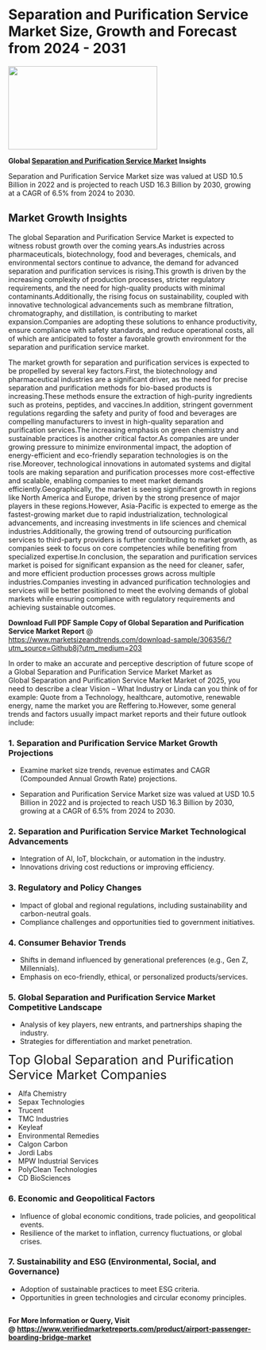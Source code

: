 <H1>Separation and Purification Service Market Size, Growth and Forecast from 2024 - 2031</H1><img class="aligncenter size-medium wp-image-584254" src="https://thirdeyenews.in/wp-content/uploads/2024/09/Global-Market-Research-300x168.jpeg" alt="" width="300" height="168" /><p><strong>Global&nbsp;<a href="https://www.marketsizeandtrends.com/download-sample/306356/?utm_source=Github8j?utm_medium=203">Separation and Purification Service Market</a> Insights</strong></p><p>Separation and Purification Service Market size was valued at USD 10.5 Billion in 2022 and is projected to reach USD 16.3 Billion by 2030, growing at a CAGR of 6.5% from 2024 to 2030.</p><p><h2>Market Growth Insights</h2> <p>The global Separation and Purification Service Market is expected to witness robust growth over the coming years.As industries across pharmaceuticals, biotechnology, food and beverages, chemicals, and environmental sectors continue to advance, the demand for advanced separation and purification services is rising.This growth is driven by the increasing complexity of production processes, stricter regulatory requirements, and the need for high-quality products with minimal contaminants.Additionally, the rising focus on sustainability, coupled with innovative technological advancements such as membrane filtration, chromatography, and distillation, is contributing to market expansion.Companies are adopting these solutions to enhance productivity, ensure compliance with safety standards, and reduce operational costs, all of which are anticipated to foster a favorable growth environment for the separation and purification service market.</p> <p>The market growth for separation and purification services is expected to be propelled by several key factors.First, the biotechnology and pharmaceutical industries are a significant driver, as the need for precise separation and purification methods for bio-based products is increasing.These methods ensure the extraction of high-purity ingredients such as proteins, peptides, and vaccines.In addition, stringent government regulations regarding the safety and purity of food and beverages are compelling manufacturers to invest in high-quality separation and purification services.The increasing emphasis on green chemistry and sustainable practices is another critical factor.As companies are under growing pressure to minimize environmental impact, the adoption of energy-efficient and eco-friendly separation technologies is on the rise.Moreover, technological innovations in automated systems and digital tools are making separation and purification processes more cost-effective and scalable, enabling companies to meet market demands efficiently.Geographically, the market is seeing significant growth in regions like North America and Europe, driven by the strong presence of major players in these regions.However, Asia-Pacific is expected to emerge as the fastest-growing market due to rapid industrialization, technological advancements, and increasing investments in life sciences and chemical industries.Additionally, the growing trend of outsourcing purification services to third-party providers is further contributing to market growth, as companies seek to focus on core competencies while benefiting from specialized expertise.In conclusion, the separation and purification services market is poised for significant expansion as the need for cleaner, safer, and more efficient production processes grows across multiple industries.Companies investing in advanced purification technologies and services will be better positioned to meet the evolving demands of global markets while ensuring compliance with regulatory requirements and achieving sustainable outcomes.</p> <p><span class=""><strong>Download Full PDF Sample Copy of Global Separation and Purification Service Market Report</strong> @ <a href="https://www.marketsizeandtrends.com/download-sample/306356/?utm_source=Github8j?utm_medium=203" target="_blank">https://www.marketsizeandtrends.com/download-sample/306356/?utm_source=Github8j?utm_medium=203</a></span></p><p>In order to make an accurate and perceptive description of future scope of a Global&nbsp;Separation and Purification Service Market Market as Global&nbsp;Separation and Purification Service Market Market of 2025, you need to describe a clear Vision &ndash; What Industry or Linda can you think of for example: Quote from a Technology, healthcare, automotive, renewable energy, name the market you are Reffering to.However, some general trends and factors usually impact market reports and their future outlook include:</p><h3>1.&nbsp;<strong>Separation and Purification Service Market Growth Projections</strong></h3><ul><li>Examine market size trends, revenue estimates and CAGR (Compounded Annual Growth Rate) projections.</li><li><p>Separation and Purification Service Market size was valued at USD 10.5 Billion in 2022 and is projected to reach USD 16.3 Billion by 2030, growing at a CAGR of 6.5% from 2024 to 2030.</p></li></ul><h3>2.&nbsp;<strong>Separation and Purification Service Market Technological Advancements</strong></h3><ul><li>Integration of AI, IoT, blockchain, or automation in the industry.</li><li>Innovations driving cost reductions or improving efficiency.</li></ul><h3>3.&nbsp;<strong>Regulatory and Policy Changes</strong></h3><ul><li>Impact of global and regional regulations, including sustainability and carbon-neutral goals.</li><li>Compliance challenges and opportunities tied to government initiatives.</li></ul><h3>4.&nbsp;<strong>Consumer Behavior Trends</strong></h3><ul><li>Shifts in demand influenced by generational preferences (e.g., Gen Z, Millennials).</li><li>Emphasis on eco-friendly, ethical, or personalized products/services.</li></ul><h3>5.&nbsp;<strong>Global Separation and Purification Service Market Competitive Landscape</strong></h3><ul><li>Analysis of key players, new entrants, and partnerships shaping the industry.</li><li>Strategies for differentiation and market penetration.</li></ul><p data-pm-slice="1 1 []"><span style="color: inherit; font-family: inherit; font-size: 25px;">Top Global Separation and Purification Service Market Companies</span></p><div class="" data-test-id=""><p><li>Alfa Chemistry</li><li> Sepax Technologies</li><li> Trucent</li><li> TMC Industries</li><li> Keyleaf</li><li> Environmental Remedies</li><li> Calgon Carbon</li><li> Jordi Labs</li><li> MPW Industrial Services</li><li> PolyClean Technologies</li><li> CD BioSciences</li></p></div><h3>6.&nbsp;<strong>Economic and Geopolitical Factors</strong></h3><ul><li>Influence of global economic conditions, trade policies, and geopolitical events.</li><li>Resilience of the market to inflation, currency fluctuations, or global crises.</li></ul><h3>7.&nbsp;<strong>Sustainability and ESG (Environmental, Social, and Governance)</strong></h3><ul><li>Adoption of sustainable practices to meet ESG criteria.</li><li>Opportunities in green technologies and circular economy principles.</li></ul><h2><strong style="font-size: 14px;">For More Information or Query, Visit @&nbsp;</strong><a style="background-color: #ffffff; font-size: 14px;" href="https://www.marketsizeandtrends.com/report/separation-and-purification-service-market/" target="_blank">https://www.verifiedmarketreports.com/product/airport-passenger-boarding-bridge-market</a></h2>
